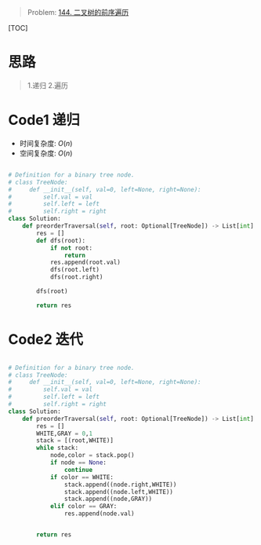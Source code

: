 > Problem: [144. 二叉树的前序遍历](https://leetcode.cn/problems/binary-tree-preorder-traversal/description/)

[TOC]

# 思路

> 1.递归 2.遍历

# Code1 递归

- 时间复杂度: $O(n)$
- 空间复杂度: $O(n)$

```Python []

# Definition for a binary tree node.
# class TreeNode:
#     def __init__(self, val=0, left=None, right=None):
#         self.val = val
#         self.left = left
#         self.right = right
class Solution:
    def preorderTraversal(self, root: Optional[TreeNode]) -> List[int]:
        res = []
        def dfs(root):
            if not root:
                return
            res.append(root.val)
            dfs(root.left)
            dfs(root.right)

        dfs(root)

        return res

```

# Code2 迭代

```Python []

# Definition for a binary tree node.
# class TreeNode:
#     def __init__(self, val=0, left=None, right=None):
#         self.val = val
#         self.left = left
#         self.right = right
class Solution:
    def preorderTraversal(self, root: Optional[TreeNode]) -> List[int]:
        res = []
        WHITE,GRAY = 0,1
        stack = [(root,WHITE)]
        while stack:
            node,color = stack.pop()
            if node == None:
                continue
            if color == WHITE:
                stack.append((node.right,WHITE))
                stack.append((node.left,WHITE))
                stack.append((node,GRAY))
            elif color == GRAY:
                res.append(node.val)


        return res

```
